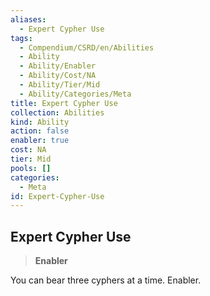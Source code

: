 ```yaml
---
aliases:
  - Expert Cypher Use
tags:
  - Compendium/CSRD/en/Abilities
  - Ability
  - Ability/Enabler
  - Ability/Cost/NA
  - Ability/Tier/Mid
  - Ability/Categories/Meta
title: Expert Cypher Use
collection: Abilities
kind: Ability
action: false
enabler: true
cost: NA
tier: Mid
pools: []
categories:
  - Meta
id: Expert-Cypher-Use
---
```

## Expert Cypher Use    
>**Enabler**  
    
You can bear three cyphers at a time. Enabler.
